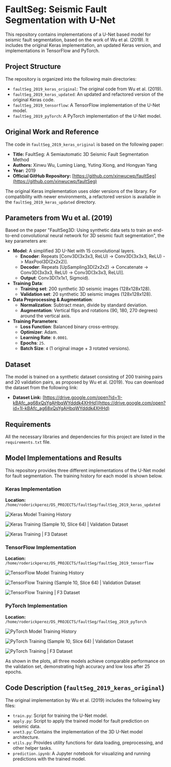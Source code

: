 # FaultSeg: Seismic Fault Segmentation with U-Net

This repository contains implementations of a U-Net based model for seismic fault segmentation, based on the work of Wu et al. (2019). It includes the original Keras implementation, an updated Keras version, and implementations in TensorFlow and PyTorch.

## Project Structure

The repository is organized into the following main directories:

- `faultSeg_2019_keras_original`: The original code from Wu et al. (2019).
- `faultSeg_2019_keras_updated`: An updated and refactored version of the original Keras code.
- `faultSeg_2019_tensorflow`: A TensorFlow implementation of the U-Net model.
- `faultSeg_2019_pyTorch`: A PyTorch implementation of the U-Net model.

## Original Work and Reference

The code in `faultSeg_2019_keras_original` is based on the following paper:

- **Title:** FaultSeg: A Semiautomatic 3D Seismic Fault Segmentation Method
- **Authors:** Xinwu Wu, Luming Liang, Yuting Xiong, and Hongyan Yang
- **Year:** 2019
- **Official GitHub Repository:** [https://github.com/xinwucwp/faultSeg](https://github.com/xinwucwp/faultSeg)

The original Keras implementation uses older versions of the library. For compatibility with newer environments, a refactored version is available in the `faultSeg_2019_keras_updated` directory.

## Parameters from Wu et al. (2019)

Based on the paper "FaultSeg3D: Using synthetic data sets to train an end-to-end convolutional neural network for 3D seismic fault segmentation", the key parameters are:

- **Model**: A simplified 3D U-Net with 15 convolutional layers.
  - **Encoder**: Repeats [Conv3D(3x3x3, ReLU) -> Conv3D(3x3x3, ReLU) -> MaxPool3D(2x2x2)].
  - **Decoder**: Repeats [UpSampling3D(2x2x2) -> Concatenate -> Conv3D(3x3x3, ReLU) -> Conv3D(3x3x3, ReLU)].
  - **Output**: Conv3D(1x1x1, Sigmoid).
- **Training Data**:
  - **Training set**: 200 synthetic 3D seismic images (128x128x128).
  - **Validation set**: 20 synthetic 3D seismic images (128x128x128).
- **Data Preprocessing & Augmentation**:
  - **Normalization**: Subtract mean, divide by standard deviation.
  - **Augmentation**: Vertical flips and rotations (90, 180, 270 degrees) around the vertical axis.
- **Training Parameters**:
  - **Loss Function**: Balanced binary cross-entropy.
  - **Optimizer**: Adam.
  - **Learning Rate**: `0.0001`.
  - **Epochs**: `25`.
  - **Batch Size**: `4` (1 original image + 3 rotated versions).

## Dataset

The model is trained on a synthetic dataset consisting of 200 training pairs and 20 validation pairs, as proposed by Wu et al. (2019). You can download the dataset from the following link:

- **Dataset Link:** [https://drive.google.com/open?id=1I-kBAfc_ag68xQsYgAHbqWYdddk4XHHd](https://drive.google.com/open?id=1I-kBAfc_ag68xQsYgAHbqWYdddk4XHHd)

## Requirements

All the necessary libraries and dependencies for this project are listed in the `requirements.txt` file.

## Model Implementations and Results

This repository provides three different implementations of the U-Net model for fault segmentation. The training history for each model is shown below.

### Keras Implementation

**Location:** `/home/roderickperez/DS_PROJECTS/faultSeg/faultSeg_2019_keras_updated`

![Keras Model Training History](faultSeg_2019_keras_updated/output/history_plots/unet_keras_model_200pairs_25epochs_2025-08-02_17-03-28_history.png)

![Keras Training (Sample 10, Slice 64) | Validation Dataset](faultSeg_2019_keras_updated/output/images/prediction_slice_64.png)

![Keras Training | F3 Dataset](faultSeg_2019_keras_updated/output/images/faultSegResultsUsingKeras_updated.png)

### TensorFlow Implementation

**Location:** `/home/roderickperez/DS_PROJECTS/faultSeg/faultSeg_2019_tensorflow`

![TensorFlow Model Training History](faultSeg_2019_tensorflow/output/history_plots/unet_tf_model_200pairs_25epochs_2025-07-31_20-40-14_history.png)

![TensorFlow Training (Sample 10, Slice 64) | Validation Dataset](faultSeg_2019_tensorflow/output/images/prediction_slice_64_tf.png)

![TensorFlow Training | F3 Dataset](faultSeg_2019_tensorflow/output/images/faultSegResultsUsingTensorFlow.png)

### PyTorch Implementation

**Location:** `/home/roderickperez/DS_PROJECTS/faultSeg/faultSeg_2019_pyTorch`

![PyTorch Model Training History](faultSeg_2019_pyTorch/output/history_plots/unet_pytorch_model_200pairs_25epochs_2025-07-31_21-06-01_history.png)

![PyTorch Training (Sample 10, Slice 64) | Validation Dataset](faultSeg_2019_pyTorch/output/images/prediction_slice_64_pt.png)

![PyTorch Training | F3 Dataset](faultSeg_2019_pyTorch/output/images/faultSegResultsUsingPyTorch.png)

As shown in the plots, all three models achieve comparable performance on the validation set, demonstrating high accuracy and low loss after 25 epochs.

## Code Description (`faultSeg_2019_keras_original`)

The original implementation by Wu et al. (2019) includes the following key files:

- `train.py`: Script for training the U-Net model.
- `apply.py`: Script to apply the trained model for fault prediction on seismic data.
- `unet3.py`: Contains the implementation of the 3D U-Net model architecture.
- `utils.py`: Provides utility functions for data loading, preprocessing, and other helper tasks.
- `prediction.ipynb`: A Jupyter notebook for visualizing and running predictions with the trained model.
